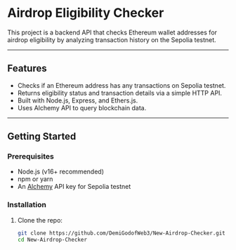# Airdrop Eligibility Checker

This project is a backend API that checks Ethereum wallet addresses for airdrop eligibility by analyzing transaction history on the Sepolia testnet.

---

## Features

- Checks if an Ethereum address has any transactions on Sepolia testnet.
- Returns eligibility status and transaction details via a simple HTTP API.
- Built with Node.js, Express, and Ethers.js.
- Uses Alchemy API to query blockchain data.

---

## Getting Started

### Prerequisites

- Node.js (v16+ recommended)
- npm or yarn
- An [Alchemy](https://www.alchemy.com/) API key for Sepolia testnet

### Installation

1. Clone the repo:

   ```bash
   git clone https://github.com/DemiGodofWeb3/New-Airdrop-Checker.git
   cd New-Airdrop-Checker
   ```
